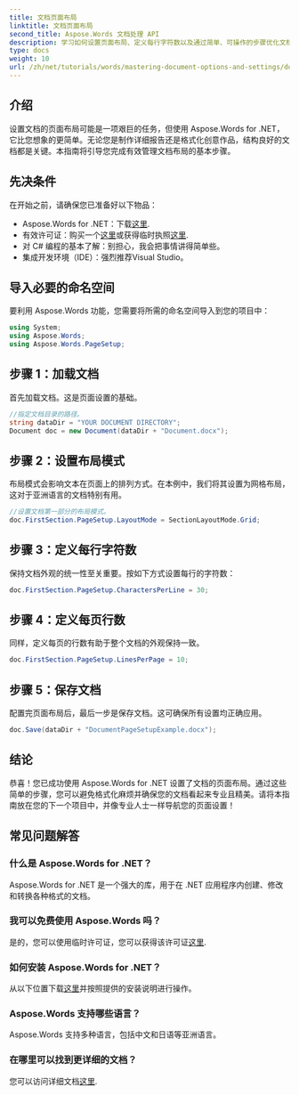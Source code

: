 ```yaml
---
title: 文档页面布局
linktitle: 文档页面布局
second_title: Aspose.Words 文档处理 API
description: 学习如何设置页面布局、定义每行字符数以及通过简单、可操作的步骤优化文档外观。非常适合任何级别的开发人员。
type: docs
weight: 10
url: /zh/net/tutorials/words/mastering-document-options-and-settings/document-page-layout/
---
```

## 介绍

设置文档的页面布局可能是一项艰巨的任务，但使用 Aspose.Words for .NET，它比您想象的更简单。无论您是制作详细报告还是格式化创意作品，结构良好的文档都是关键。本指南将引导您完成有效管理文档布局的基本步骤。

## 先决条件

在开始之前，请确保您已准备好以下物品：

-  Aspose.Words for .NET：下载[这里](https://releases.aspose.com/words/net/).
- 有效许可证：购买一个[这里](https://purchase.aspose.com/buy)或获得临时执照[这里](https://purchase.aspose.com/temporary-license/).
- 对 C# 编程的基本了解：别担心，我会把事情讲得简单些。
- 集成开发环境（IDE）：强烈推荐Visual Studio。

## 导入必要的命名空间

要利用 Aspose.Words 功能，您需要将所需的命名空间导入到您的项目中：

```csharp
using System;
using Aspose.Words;
using Aspose.Words.PageSetup;
```

## 步骤 1：加载文档

首先加载文档。这是页面设置的基础。

```csharp
//指定文档目录的路径。
string dataDir = "YOUR DOCUMENT DIRECTORY";
Document doc = new Document(dataDir + "Document.docx");
```

## 步骤 2：设置布局模式

布局模式会影响文本在页面上的排列方式。在本例中，我们将其设置为网格布局，这对于亚洲语言的文档特别有用。

```csharp
//设置文档第一部分的布局模式。
doc.FirstSection.PageSetup.LayoutMode = SectionLayoutMode.Grid;
```

## 步骤 3：定义每行字符数

保持文档外观的统一性至关重要。按如下方式设置每行的字符数：

```csharp
doc.FirstSection.PageSetup.CharactersPerLine = 30;
```

## 步骤 4：定义每页行数

同样，定义每页的行数有助于整个文档的外观保持一致。

```csharp
doc.FirstSection.PageSetup.LinesPerPage = 10;
```

## 步骤 5：保存文档

配置完页面布局后，最后一步是保存文档。这可确保所有设置均正确应用。

```csharp
doc.Save(dataDir + "DocumentPageSetupExample.docx");
```

## 结论

恭喜！您已成功使用 Aspose.Words for .NET 设置了文档的页面布局。通过这些简单的步骤，您可以避免格式化麻烦并确保您的文档看起来专业且精美。请将本指南放在您的下一个项目中，并像专业人士一样导航您的页面设置！

## 常见问题解答

### 什么是 Aspose.Words for .NET？
Aspose.Words for .NET 是一个强大的库，用于在 .NET 应用程序内创建、修改和转换各种格式的文档。

### 我可以免费使用 Aspose.Words 吗？
是的，您可以使用临时许可证，您可以获得该许可证[这里](https://purchase.aspose.com/temporary-license/).

### 如何安装 Aspose.Words for .NET？
从以下位置下载[这里](https://releases.aspose.com/words/net/)并按照提供的安装说明进行操作。

### Aspose.Words 支持哪些语言？
Aspose.Words 支持多种语言，包括中文和日语等亚洲语言。

### 在哪里可以找到更详细的文档？
您可以访问详细文档[这里](https://reference.aspose.com/words/net/).